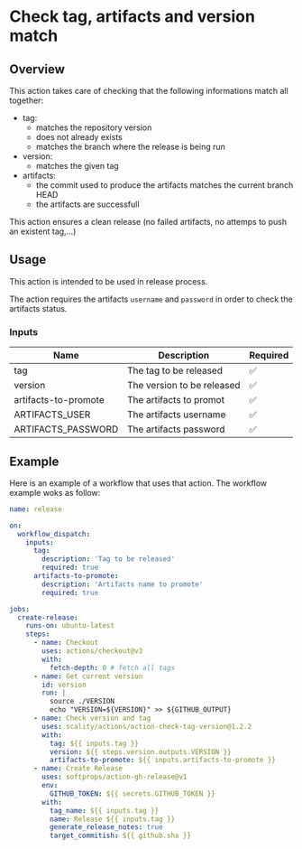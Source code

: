 # Check tag, artifacts and version match

## Overview

This action takes care of checking that the following informations
match all together:

- tag:
  - matches the repository version
  - does not already exists
  - matches the branch where the release is being run
- version:
  - matches the given tag
- artifacts:
  - the commit used to produce the artifacts matches the current branch HEAD
  - the artifacts are successfull

This action ensures a clean release (no failed artifacts, no attemps to push an existent tag,...)

## Usage

This action is intended to be used in release process.

The action requires the artifacts `username` and `password` in order to check the artifacts status.

### Inputs

| Name                 | Description                   | Required |
|----------------------|-------------------------------|----------|
| tag                  | The tag to be released        | ✅       |
| version              | The version to be released    | ✅       |
| artifacts-to-promote | The artifacts to promot       | ✅       |
| ARTIFACTS_USER       | The artifacts username        | ✅       |
| ARTIFACTS_PASSWORD   | The artifacts password        | ✅       |

## Example

Here is an example of a workflow that uses that action.
The workflow example woks as follow:

```yaml
name: release

on:
  workflow_dispatch:
    inputs:
      tag:
        description: 'Tag to be released'
        required: true
      artifacts-to-promote:
        description: 'Artifacts name to promote'
        required: true

jobs:
  create-release:
    runs-on: ubuntu-latest
    steps:
      - name: Checkout
        uses: actions/checkout@v3
        with:
          fetch-depth: 0 # fetch all tags
      - name: Get current version
        id: version
        run: |
          source ./VERSION
          echo "VERSION=${VERSION}" >> ${GITHUB_OUTPUT}
      - name: Check version and tag
        uses: scality/actions/action-check-tag-version@1.2.2
        with:
          tag: ${{ inputs.tag }}
          version: ${{ steps.version.outputs.VERSION }}
          artifacts-to-promote: ${{ inputs.artifacts-to-promote }}
      - name: Create Release
        uses: softprops/action-gh-release@v1
        env:
          GITHUB_TOKEN: ${{ secrets.GITHUB_TOKEN }}
        with:
          tag_name: ${{ inputs.tag }}
          name: Release ${{ inputs.tag }}
          generate_release_notes: true
          target_commitish: ${{ github.sha }}

```
